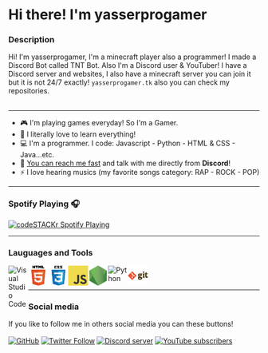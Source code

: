 # Hi there! I'm yasserprogamer
### Description
Hi! I'm yasserprogamer, I'm a minecraft player also a programmer! I made a Discord Bot called TNT Bot. Also I'm a Discord user & YouTuber! I have a Discord server and websites, I also have a minecraft server you can join it but it is not 24/7 exactly! `yasserprogamer.tk` also you can check my repositories.<br/><br/>

------

- 🎮 I'm playing games everyday! So I'm a Gamer.
- 📖 I literally love to learn everything!
- 💻 I'm a programmer. I code: Javascript - Python - HTML & CSS - Java...etc.
- 💬 <u>You can reach me fast</u> and talk with me directly from **Discord**!
- ⚡ I love hearing musics (my favorite songs category: RAP - ROCK - POP)

------

### Spotify Playing 🎧

[<img src="https://now-playing-codestackr.vercel.app/api/spotify-playing" alt="codeSTACKr Spotify Playing" width="350" />](https://open.spotify.com/user/swyqyimdc12jajde4vpwd2x1b)

------

### Lauguages and Tools
[<img align="left" alt="Visual Studio Code" width="40px" src="https://camo.githubusercontent.com/27480c90b7f92ea1405594b9e98e151b776c0830e3bb2d80b92656c342bfdf09/68747470733a2f2f692e696d6775722e636f6d2f4c775364416c452e706e67" />](#)
[<img align="left" alt="HTML5" width="40px" src="https://raw.githubusercontent.com/github/explore/80688e429a7d4ef2fca1e82350fe8e3517d3494d/topics/html/html.png" />](#)
[<img align="left" alt="CSS3" width="40px" src="https://raw.githubusercontent.com/github/explore/80688e429a7d4ef2fca1e82350fe8e3517d3494d/topics/css/css.png" />](#)
[<img align="left" alt="JavaScript" width="40px" src="https://raw.githubusercontent.com/github/explore/80688e429a7d4ef2fca1e82350fe8e3517d3494d/topics/javascript/javascript.png" />](#)
[<img align="left" alt="Node.js" width="40px" src="https://raw.githubusercontent.com/github/explore/80688e429a7d4ef2fca1e82350fe8e3517d3494d/topics/nodejs/nodejs.png" />](#)
[<img align="left" alt="Python" width="40px" src="https://camo.githubusercontent.com/888e388801f947dec7c3d843942c277af25fe2b1aed1821542c4e711f210312a/68747470733a2f2f75706c6f61642e77696b696d656469612e6f72672f77696b6970656469612f636f6d6d6f6e732f7468756d622f632f63332f507974686f6e2d6c6f676f2d6e6f746578742e7376672f37363870782d507974686f6e2d6c6f676f2d6e6f746578742e7376672e706e67" />](#)
[<img align="left" alt="Git" width="40px" src="https://raw.githubusercontent.com/github/explore/80688e429a7d4ef2fca1e82350fe8e3517d3494d/topics/git/git.png" />](#)
<br/><br/>

------

### Social media
If you like to follow me in others social media you can these buttons!<br/><br/>
[![GitHub](https://img.shields.io/github/followers/yasserprogamer?label=yasserprogamer&logo=GitHub&style=for-the-badge)](#)
[![Twitter Follow](https://img.shields.io/twitter/follow/yasserprogamer?color=%2300acee&logo=Twitter&style=for-the-badge)](https://twitter.com/yasserprogamer)
[![Discord server](https://img.shields.io/discord/712031661247823893?label=Discord%20server&logo=Discord&style=for-the-badge)](https://discord.gg/wJtBMnu)
[![YouTube subscribers](https://img.shields.io/youtube/channel/subscribers/UChVIdm5QIPeJwG2b2g497aQ?logo=YouTube&style=for-the-badge)](https://www.youtube.com/c/powertechvideoandgaming)
